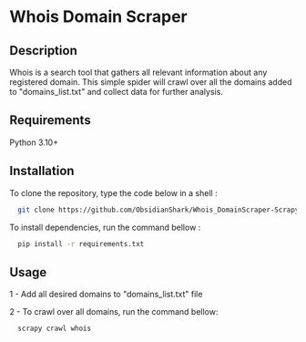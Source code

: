
# Whois Domain Scraper



## Description

Whois is a  search tool that gathers all relevant information about any registered domain. This simple spider will crawl over all the domains added to "domains_list.txt" and collect data for further analysis.

## Requirements

Python 3.10+


## Installation

To clone the repository, type the code below in a shell :

```bash
  git clone https://github.com/ObsidianShark/Whois_DomainScraper-Scrapy.git  
```

To install dependencies, run the command bellow :

```bash
  pip install -r requirements.txt
```



## Usage

1 - Add all desired domains to "domains_list.txt" file

2 - To crawl over all domains, run the command bellow:

```bash
  scrapy crawl whois
```




